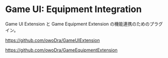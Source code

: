 # Game UI: Equipment Integration
Game UI Extension と Game Equipment Extension の機能連携のためのプラグイン。

https://github.com/owoDra/GameUIExtension

https://github.com/owoDra/GameEquipmentExtension
